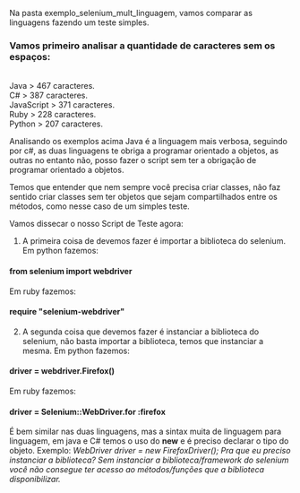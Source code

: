 Na pasta exemplo_selenium_mult_linguagem, vamos comparar as linguagens fazendo um teste simples.

### Vamos primeiro analisar a quantidade de caracteres sem os espaços:
<br>Java > 467 caracteres.
<br>C# > 387 caracteres.
<br>JavaScript > 371 caracteres.
<br>Ruby > 228 caracteres.
<br>Python > 207 caracteres.

Analisando os exemplos acima Java é a linguagem mais verbosa, seguindo por c#, as duas linguagens te obriga a programar orientado a objetos, as outras no entanto não, posso fazer o script sem ter a obrigação de programar orientado a objetos. 

Temos que entender que nem sempre você precisa criar classes, não faz sentido criar classes sem ter objetos que sejam compartilhados entre os métodos, como nesse caso de um simples teste.


Vamos dissecar o nosso Script de Teste agora:

1. A primeira coisa de devemos fazer é importar a biblioteca do selenium.
Em python fazemos:
#### from selenium import webdriver
Em ruby fazemos:
#### require "selenium-webdriver"

2. A segunda coisa que devemos fazer é instanciar a biblioteca do selenium, não basta importar a biblioteca, temos que instanciar a mesma.
Em python fazemos:
#### driver = webdriver.Firefox()
Em ruby fazemos:
#### driver = Selenium::WebDriver.for :firefox

É bem similar nas duas linguagens, mas a sintax muita de linguagem para linguagem, em java e C# temos o uso do <b>new</b> e é preciso declarar o tipo do objeto. Exemplo: <i>WebDriver driver = new FirefoxDriver();<i>
Pra que eu preciso instanciar a biblioteca? Sem instanciar a biblioteca/framework do selenium você não consegue ter acesso ao métodos/funções que a biblioteca disponibilizar.
